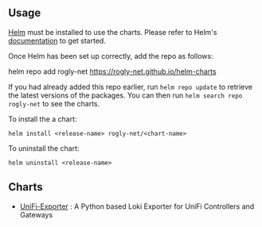 ## Usage

[Helm](https://helm.sh) must be installed to use the charts.  Please refer to
Helm's [documentation](https://helm.sh/docs) to get started.

Once Helm has been set up correctly, add the repo as follows:

  helm repo add rogly-net https://rogly-net.github.io/helm-charts

If you had already added this repo earlier, run `helm repo update` to retrieve
the latest versions of the packages.  You can then run `helm search repo
rogly-net` to see the charts.

To install the a chart:

    helm install <release-name> rogly-net/<chart-name>

To uninstall the chart:

    helm uninstall <release-name>

## Charts
- [UniFi-Exporter](https://github.com/rogly-net/helm-charts/blob/main/charts/unifi-exporter/README.md) : A Python based Loki Exporter for UniFi Controllers and Gateways
